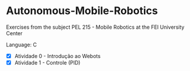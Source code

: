 # Autonomous-Mobile-Robotics

Exercises from the subject PEL 215 - Mobile Robotics at the FEI University Center

Language: C

- [x] Atividade 0 - Introdução ao Webots
- [x] Atividade 1 - Controle (PID)
